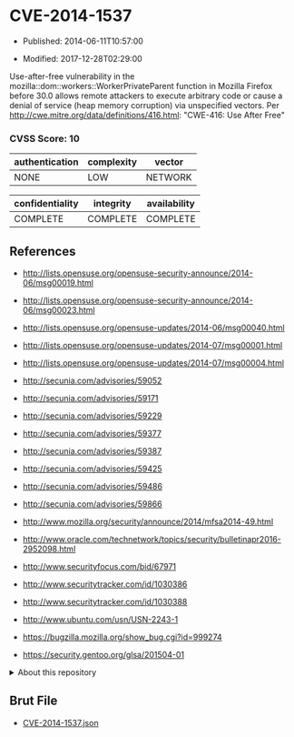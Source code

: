 # CVE-2014-1537

- Published: 2014-06-11T10:57:00

- Modified: 2017-12-28T02:29:00

Use-after-free vulnerability in the mozilla::dom::workers::WorkerPrivateParent function in Mozilla Firefox before 30.0 allows remote attackers to execute arbitrary code or cause a denial of service (heap memory corruption) via unspecified vectors. Per http://cwe.mitre.org/data/definitions/416.html: "CWE-416: Use After Free"

### CVSS Score: **10**

| authentication | complexity | vector |
| --- | --- | --- |
| NONE | LOW | NETWORK |

| confidentiality | integrity | availability |
| --- | --- | --- |
| COMPLETE | COMPLETE | COMPLETE |

## References

* http://lists.opensuse.org/opensuse-security-announce/2014-06/msg00019.html

* http://lists.opensuse.org/opensuse-security-announce/2014-06/msg00023.html

* http://lists.opensuse.org/opensuse-updates/2014-06/msg00040.html

* http://lists.opensuse.org/opensuse-updates/2014-07/msg00001.html

* http://lists.opensuse.org/opensuse-updates/2014-07/msg00004.html

* http://secunia.com/advisories/59052

* http://secunia.com/advisories/59171

* http://secunia.com/advisories/59229

* http://secunia.com/advisories/59377

* http://secunia.com/advisories/59387

* http://secunia.com/advisories/59425

* http://secunia.com/advisories/59486

* http://secunia.com/advisories/59866

* http://www.mozilla.org/security/announce/2014/mfsa2014-49.html

* http://www.oracle.com/technetwork/topics/security/bulletinapr2016-2952098.html

* http://www.securityfocus.com/bid/67971

* http://www.securitytracker.com/id/1030386

* http://www.securitytracker.com/id/1030388

* http://www.ubuntu.com/usn/USN-2243-1

* https://bugzilla.mozilla.org/show_bug.cgi?id=999274

* https://security.gentoo.org/glsa/201504-01

<details>
<summary>About this repository</summary> 

  This repository is part of the project [Live Hack CVE](https://github.com/Live-Hack-CVE). Main website can be found [www.live-hack.org](https://www.live-hack.org) 
  
  Made by [Sn0wAlice](https://github.com/Sn0wAlice) for the people that care about security and need to have a feed of the latest CVEs. Hope you enjoy it, don't forget to star the repo and follow me on [Twitter](https://twitter.com/Sn0wAlice) and [Github](https://github.com/Sn0wAlice). And that is my [personnal website](https://www.alice-snow.me/)

  - [Home Page](https://github.com/Live-Hack-CVE)
  - [Framework](https://github.com/Live-Hack-CVE/cve-framework)
  - [CVE database](https://github.com/Live-Hack-CVE/full_database)
  - [Changelog](https://github.com/Live-Hack-CVE/Changelog)
</details>

## Brut File

* [CVE-2014-1537.json](https://raw.githubusercontent.com/Live-Hack-CVE/full_database/main/cves/2014/CVE-2014-1537.json)

